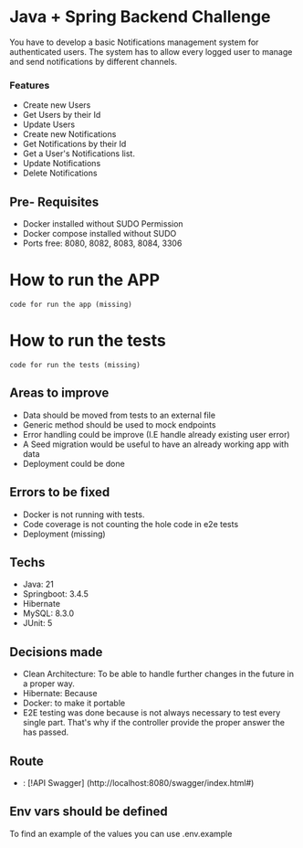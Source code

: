 # Java + Spring Backend Challenge

You have to develop a basic Notifications management system for authenticated users. 
The system has to allow every logged user to manage and send notifications by different channels. 

### Features 

- Create new Users 
- Get Users by their Id
- Update Users
- Create new Notifications
- Get Notifications by their Id
- Get a User's Notifications list. 
- Update Notifications 
- Delete Notifications

## Pre- Requisites

- Docker installed without SUDO Permission
- Docker compose installed without SUDO
- Ports free: 8080, 8082, 8083, 8084, 3306

# How to run the APP

```
code for run the app (missing)
```

# How to run the tests

```
code for run the tests (missing)

```

## Areas to improve

- Data should be moved from tests to an external file
- Generic method should be used to mock endpoints
- Error handling could be improve (I.E handle already existing user error)
- A Seed migration would be useful to have an already working app with data
- Deployment could be done

## Errors to be fixed 

- Docker is not running with tests.
- Code coverage is not counting the hole code in e2e tests
- Deployment (missing)

## Techs

- Java: 21
- Springboot: 3.4.5
- Hibernate
- MySQL: 8.3.0
- JUnit: 5

## Decisions made 

- Clean Architecture: To be able to handle further changes in the future in a proper way.
- Hibernate: Because 
- Docker: to make it portable
- E2E testing was done because is not always necessary to test every single part. That's why
if the controller provide the proper answer the has passed.

## Route

- : [!API Swagger] (http://localhost:8080/swagger/index.html#)

## Env vars should be defined 

To find an example of the values you can use .env.example
